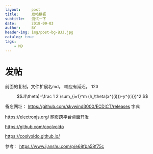 ```yaml
---
layout:     post
title:      发帖模板
subtitle:   测试一下
date:       2018-09-03
author:     BY
header-img: img/post-bg-BJJ.jpg
catalog: true
tags:
    - MD
---
```


# 发帖
前面的复制，文件扩展名md。
响应有延迟。
123

$$J(\theta)=\frac 1 2 \sum_{i=1}^m (h_\theta(x^{(i)})-y^{(i)})^2
$$

备忘网址：
https://github.com/skywind3000/ECDICT/releases  字典

https://electronjs.org/ 网页跨平台桌面开发

https://github.com/coolvoldo

https://coolvoldo.github.io/

参考：
https://www.jianshu.com/p/e68fba58f75c
